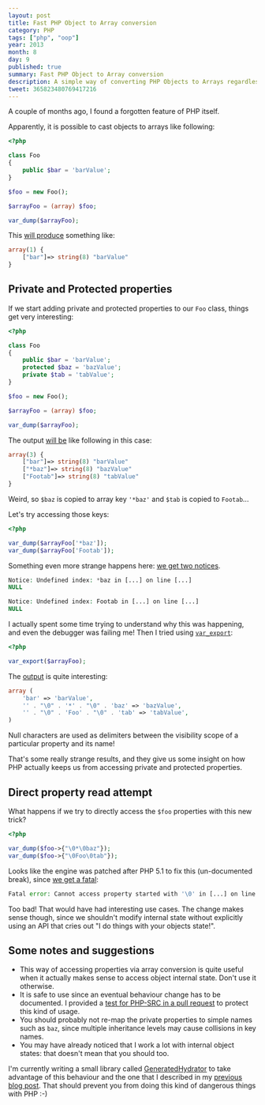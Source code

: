 ```yaml
---
layout: post
title: Fast PHP Object to Array conversion
category: PHP
tags: ["php", "oop"]
year: 2013
month: 8
day: 9
published: true
summary: Fast PHP Object to Array conversion
description: A simple way of converting PHP Objects to Arrays regardless of their API
tweet: 365823480769417216
---
```


<p>
    A couple of months ago, I found a forgotten feature of PHP itself.
</p>
<p>
    Apparently, it is possible to cast objects to arrays like following:
</p>

~~~php
<?php

class Foo
{
    public $bar = 'barValue';
}

$foo = new Foo();

$arrayFoo = (array) $foo;

var_dump($arrayFoo);
~~~
<p>
    This <a href="http://3v4l.org/dj6Ei" target="_blank">will produce</a> something like:
</p>

~~~php
array(1) {
    ["bar"]=> string(8) "barValue"
}
~~~

<h2>Private and Protected properties</h2>

<p>
    If we start adding private and protected properties to our <code>Foo</code> class, things get
    very interesting:
</p>


~~~php
<?php

class Foo
{
    public $bar = 'barValue';
    protected $baz = 'bazValue';
    private $tab = 'tabValue';
}

$foo = new Foo();

$arrayFoo = (array) $foo;

var_dump($arrayFoo);
~~~

<p>
    The output <a href="http://3v4l.org/vK1t6" target="_blank">will be</a> like following in this case:
</p>

~~~php
array(3) {
    ["bar"]=> string(8) "barValue"
    ["*baz"]=> string(8) "bazValue"
    ["Footab"]=> string(8) "tabValue"
}
~~~

<p>
    Weird, so <code>$baz</code> is copied to array key <code>'*baz'</code> and <code>$tab</code>
    is copied to <code>Footab</code>...
</p>
<p>Let's try accessing those keys:</p>

~~~php
<?php

var_dump($arrayFoo['*baz']);
var_dump($arrayFoo['Footab']);
~~~

<p>
    Something even more strange happens here:
    <a href="http://3v4l.org/JimNP" target="_blank">we get two notices</a>.
</p>

~~~php
Notice: Undefined index: *baz in [...] on line [...]
NULL

Notice: Undefined index: Footab in [...] on line [...]
NULL
~~~

<p>
    I actually spent some time trying to understand why this was happening, and even the debugger was failing
    me! Then I tried using
    <a href="http://www.php.net/manual/en/function.var-export.php" target="_blank"><code>var_export</code></a>:
</p>


~~~php
<?php

var_export($arrayFoo);
~~~

<p>
    The <a href="http://3v4l.org/UQlb0" target="_blank">output</a> is quite interesting:
</p>

~~~php
array (
    'bar' => 'barValue',
    '' . "\0" . '*' . "\0" . 'baz' => 'bazValue',
    '' . "\0" . 'Foo' . "\0" . 'tab' => 'tabValue',
)
~~~

<p>
    Null characters are used as delimiters between the visibility scope of a particular property and its name!
</p>
<p>
    That's some really strange results, and they give us some insight on how PHP actually keeps us from
    accessing private and protected properties.
</p>

<h2>Direct property read attempt</h2>

<p>
    What happens if we try to directly access the <code>$foo</code> properties with this new trick?
</p>

~~~php
<?php

var_dump($foo->{"\0*\0baz"});
var_dump($foo->{"\0Foo\0tab"});
~~~

<p>
    Looks like the engine was patched after PHP 5.1 to fix this (un-documented break),
    since <a href="http://3v4l.org/e5hWG" target="_blank">we get a fatal</a>:
</p>

~~~php
Fatal error: Cannot access property started with '\0' in [...] on line [...]
~~~

<p>
    Too bad! That would have had interesting use cases. The change makes sense though, since we shouldn't
    modify internal state without explicitly using an API that cries out "I do things with your objects state!".
</p>

<h2>Some notes and suggestions</h2>

<ul>
    <li>
        This way of accessing properties via array conversion is quite useful when it actually makes sense to
        access object internal state. Don't use it otherwise.
    </li>
    <li>
        It is safe to use since an eventual behaviour change has to be documented. I provided a
        <a href="https://github.com/php/php-src/pull/358" target="_blank">test for PHP-SRC in a pull request</a>
        to protect this kind of usage.
    </li>
    <li>
        You should probably not re-map the private properties to simple names such as
        <code>baz</code>, since multiple inheritance levels may cause collisions in key names.
    </li>
    <li>
        You may have already noticed that I work a lot with internal object states: that doesn't mean that you
        should too.
    </li>
</ul>

<p>
    I'm currently writing a small library called
    <a href="https://github.com/Ocramius/GeneratedHydrator" target="_blank">GeneratedHydrator</a>
    to take advantage of this behaviour and the one that I described in my
    <a href="{{page.previous.url}}">previous blog post</a>. That should prevent you from doing this
    kind of dangerous things with PHP :-)
</p>

